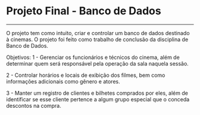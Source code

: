 <h1> Projeto Final - Banco de Dados </h1>

<hr>

<p>
O projeto tem como intuito, criar e controlar um banco de dados destinado à cinemas. O projeto foi feito como trabalho de conclusão da disciplina de Banco de Dados.
</p>
<p>
Objetivos:
1 - Gerenciar os funcionários e técnicos do cinema, além de determinar quem será responsável pela operação da sala naquela sessão.
  
2 - Controlar horários e locais de exibição dos filmes, bem como informações adicionais como gênero e atores.

3 - Manter um registro de clientes e bilhetes comprados por eles, além de identificar se esse cliente pertence a algum grupo especial que o conceda descontos na compra.
</p>
